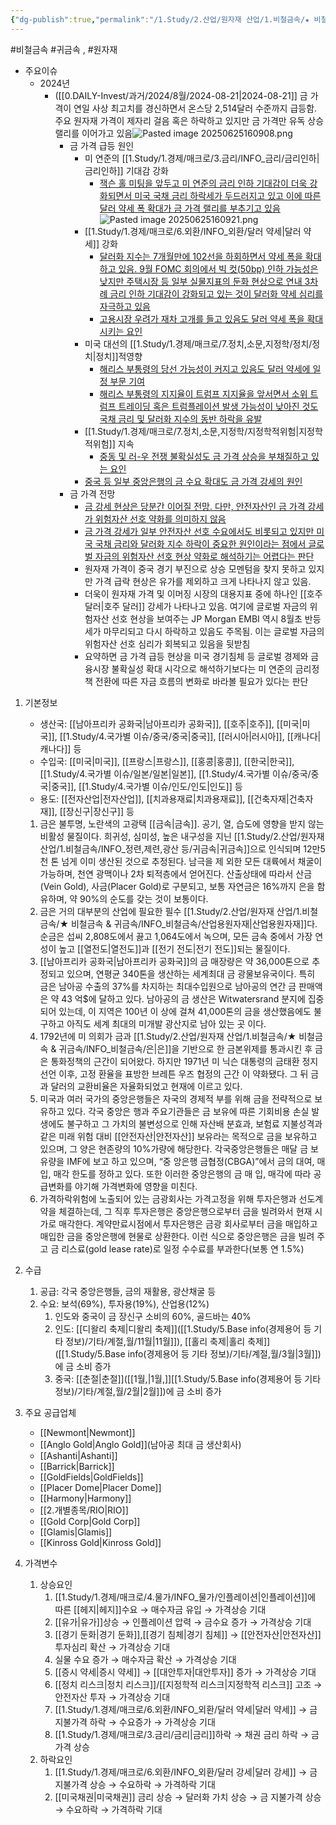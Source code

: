 ```yaml
---
{"dg-publish":true,"permalink":"/1.Study/2.산업/원자재 산업/1.비철금속/★ 비철금속 & 귀금속/금/금/","created":"2024-11-20T21:02:28.694+09:00","updated":"2025-06-25T16:09:23.558+09:00"}
---
```


#비철금속 #귀금속 , #원자재 



- 주요이슈
	- 2024년
		- ([[0.DAILY-Invest/과거/2024/8월/2024-08-21\|2024-08-21]] 금 가격이 연일 사상 최고치를 경신하면서 온스당 2,514달러 수준까지 급등함. 주요 원자재 가격이 제자리 걸음 혹은 하락하고 있지만 금 가격만 유독 상승 랠리를 이어가고 있음![Pasted image 20250625160908.png](/img/user/attachments/Pasted%20image%2020250625160908.png)
			- 금 가격 급등 원인
				- 미 연준의 [[1.Study/1.경제/매크로/3.금리/INFO_금리/금리인하\|금리인하]] 기대감 강화
					- [잭슨 홀 미팅을 앞두고 미 연준의 금리 인하 기대감이 더욱 강화되면서 미국 국채 금리 하락세가 두드러지고 있고 이에 따른 달러 약세 폭 확대가 금 가격 랠리를 부추기고 있음](8.21_금%20가격%20급등이%20시사하는%20것은.pdf#page=2&selection=31,0,83,2&color=yellow)![Pasted image 20250625160921.png](/img/user/attachments/Pasted%20image%2020250625160921.png)
				- [[1.Study/1.경제/매크로/6.외환/INFO_외환/달러 약세\|달러 약세]] 강화
					- [달러화 지수는 7개월만에 102선을 하회하면서 약세 폭을 확대하고 있음. 9월 FOMC 회의에서 빅 컷(50bp) 인하 가능성은 낮지만 주택시장 등 일부 실물지표의 둔화 현상으로 연내 3차례 금리 인하 기대감이 강화되고 있는 것이 달러화 약세 심리를 자극하고 있음](8.21_금%20가격%20급등이%20시사하는%20것은.pdf#page=2&selection=87,0,165,2&color=yellow)
					- [고용시장 우려가 재차 고개를 들고 있음도 달러 약세 폭을 확대시키는 요인](8.21_금%20가격%20급등이%20시사하는%20것은.pdf#page=2&selection=171,0,192,0&color=yellow)
				- 미국 대선의 [[1.Study/1.경제/매크로/7.정치,소문,지정학/정치/정치\|정치]]적영향
					- [해리스 부통령의 당선 가능성이 커지고 있음도 달러 약세에 일정 부문 기여](8.21_금%20가격%20급등이%20시사하는%20것은.pdf#page=2&selection=279,1,298,2&color=yellow)
					- [해리스 부통령의 지지율이 트럼프 지지율을 앞서면서 소위 트럼프 트레이딩 혹은 트럼플레이션 발생 가능성이 낮아진 것도 국채 금리 및 달러화 지수의 동반 하락을 유발](8.21_금%20가격%20급등이%20시사하는%20것은.pdf#page=2&selection=308,1,355,2&color=yellow)
				- [[1.Study/1.경제/매크로/7.정치,소문,지정학/지정학적위험\|지정학적위험]] 지속
					- [중동 및 러-우 전쟁 불확실성도 금 가격 상승을 부채질하고 있는 요인](8.21_금%20가격%20급등이%20시사하는%20것은.pdf#page=2&selection=403,0,425,2&color=yellow)
				- [중국 등 일부 중앙은행의 금 수요 확대도 금 가격 강세의 원인](8.21_금%20가격%20급등이%20시사하는%20것은.pdf#page=2&selection=502,1,523,2&color=yellow)
			- 금 가격 전망
				- [금 강세 현상은 당분간 이어질 전망. 다만, 안전자산인 금 가격 강세가 위험자산 선호 약화를 의미하지 않음](8.21_금%20가격%20급등이%20시사하는%20것은.pdf#page=2&selection=533,0,566,2&color=yellow)
				- [금 가격 강세가 일부 안전자산 선호 수요에서도 비롯되고 있지만 미국 국채 금리와 달러화 지수 하락이 중요한 원인이라는 점에서 글로벌 자금의 위험자산 선호 현상 약화로 해석하기는 어렵다는 판단](8.21_금%20가격%20급등이%20시사하는%20것은.pdf#page=2&selection=639,0,698,0&color=yellow)
				- 원자재 가격이 중국 경기 부진으로 상승 모멘텀을 찾지 못하고 있지만 가격 급락 현상은 유가를 제외하고 크게 나타나지 않고 있음. 
				- 더욱이 원자재 가격 및 이머징 시장의 대용지표 중에 하나인 [[호주 달러\|호주 달러]] 강세가 나타나고 있음. 여기에 글로벌 자금의 위험자산 선호 현상을 보여주는 JP Morgan EMBI 역시 8월초 반등세가 마무리되고 다시 하락하고 있음도 주목됨. 이는 글로벌 자금의 위험자산 선호 심리가 회복되고 있음을 뒷받침
				- 요약하면 금 가격 급등 현상을 미국 경기침체 등 글로벌 경제와 금융시장 불확실성 확대 시각으로 해석하기보다는 미 연준의 금리정책 전환에 따른 자금 흐름의 변화로 바라볼 필요가 있다는 판단

1. 기본정보

	- 생산국: [[남아프리카 공화국\|남아프리카 공화국]], [[호주\|호주]], [[미국\|미국]], [[1.Study/4.국가별 이슈/중국/중국\|중국]], [[러시아\|러시아]], [[캐나다\|캐나다]] 등
	- 수입국: [[미국\|미국]], [[프랑스\|프랑스]], [[홍콩\|홍콩]], [[한국\|한국]], [[1.Study/4.국가별 이슈/일본/일본\|일본]], [[1.Study/4.국가별 이슈/중국/중국\|중국]], [[1.Study/4.국가별 이슈/인도/인도\|인도]] 등
	- 용도: [[전자산업\|전자산업]], [[치과용재료\|치과용재료]], [[건축자재\|건축자재]], [[장신구\|장신구]] 등

	1. 금은 불투명, 노란색의 고광택 [[금속\|금속]]. 공기, 열, 습도에 영향을 받지 않는 비활성 물질이다. 희귀성, 심미성, 높은 내구성을 지닌 [[1.Study/2.산업/원자재 산업/1.비철금속/INFO_정련,제련,광산 등/귀금속\|귀금속]]으로 인식되며 12만5천 톤 넘게 이미 생산된 것으로 추정된다. 남극을 제 외한 모든 대륙에서 채굴이 가능하며, 천연 광맥이나 2차 퇴적층에서 얻어진다. 산출상태에 따라서 산금 (Vein Gold), 사금(Placer Gold)로 구분되고, 보통 자연금은 16%까지 은을 함유하며, 약 90%의 순도를 갖는 것이 보통이다. 
	2. 금은 거의 대부분의 산업에 필요한 필수 [[1.Study/2.산업/원자재 산업/1.비철금속/★ 비철금속 & 귀금속/INFO_비철금속/산업용원자재\|산업용원자재]]다. 순금은 섭씨 2,808도에서 끓고 1,064도에서 녹으며, 모든 금속 중에서 가장 연성이 높고 [[열전도\|열전도]]과 [[전기 전도\|전기 전도]]되는 물질이다. 
	3. [[남아프리카 공화국\|남아프리카 공화국]]의 금 매장량은 약 36,000톤으로 추정되고 있으며, 연평균 340톤을 생산하는 세계최대 금 광물보유국이다. 특히 금은 남아공 수출의 37%를 차지하는 최대수입원으로 남아공의 연간 금 판매액은 약 43 억$에 달하고 있다. 남아공의 금 생산은 Witwatersrand 분지에 집중되어 있는데, 이 지역은 100년 이 상에 걸쳐 41,000톤의 금을 생산했음에도 불구하고 아직도 세계 최대의 미개발 광산지로 남아 있는 곳 이다. 
	4. 1792년에 미 의회가 금과 [[1.Study/2.산업/원자재 산업/1.비철금속/★ 비철금속 & 귀금속/INFO_비철금속/은\|은]]을 기반으로 한 금본위제를 통과시킨 후 금은 통화정책의 근간이 되어왔다. 하지만 1971년 미 닉슨 대통령의 금태환 정지선언 이후, 고정 환율을 표방한 브레튼 우즈 협정의 근간 이 약화됐다. 그 뒤 금과 달러의 교환비율은 자율화되었고 현재에 이르고 있다. 
	5. 미국과 여러 국가의 중앙은행들은 자국의 경제적 부를 위해 금을 전략적으로 보유하고 있다. 각국 중앙은 행과 주요기관들은 금 보유에 따른 기회비용 손실 발생에도 불구하고 그 가치의 불변성으로 인해 자산배 분효과, 보험료 지불성격과 같은 미래 위험 대비 [[안전자산\|안전자산]] 보유라는 목적으로 금을 보유하고 있으며, 그 양은 현존량의 10%가량에 해당한다. 각국중앙은행들은 매달 금 보유량을 IMF에 보고 하고 있으며, “중 앙은행 금협정(CBGA)”에서 금의 대여, 매입, 매각 한도를 정하고 있다. 또한 이러한 중앙은행의 금 매 입, 매각에 따라 공급변화를 야기해 가격변화에 영향을 미친다. 
	6. 가격하락위험에 노출되어 있는 금광회사는 가격고정을 위해 투자은행과 선도계약을 체결하는데, 그 직후 투자은행은 중앙은행으로부터 금을 빌려와서 현재 시가로 매각한다. 계약만료시점에서 투자은행은 금광 회사로부터 금을 매입하고 매입한 금을 중앙은행에 현물로 상환한다. 이런 식으로 중앙은행은 금을 빌려 주고 금 리스료(gold lease rate)로 일정 수수료를 부과한다(보통 연 1.5%)


1. 수급
	1. 공급: 각국 중앙은행들, 금의 재활용, 광산채굴 등
	2. 수요: 보석(69%), 투자용(19%), 산업용(12%)
		1. 인도와 중국이 금 장신구 소비의 60%, 골드바는 40%
		2. 인도: [[디왈리 축제\|디왈리 축제]]([[1.Study/5.Base info(경제용어 등 기타 정보)/기타/계절,월/11월\|11월]]), [[홀리 축제\|홀리 축제]]([[1.Study/5.Base info(경제용어 등 기타 정보)/기타/계절,월/3월\|3월]])에 금 소비 증가
		3. 중국: [[춘절\|춘절]]([[1월,\|1월,]][[1.Study/5.Base info(경제용어 등 기타 정보)/기타/계절,월/2월\|2월]])에 금 소비 증가

1. 주요 공급업체
	- [[Newmont\|Newmont]]
	- [[Anglo Gold\|Anglo Gold]](남아공 최대 금 생산회사) 
	- [[Ashanti\|Ashanti]]
	- [[Barrick\|Barrick]]
	- [[GoldFields\|GoldFields]]
	- [[Placer Dome\|Placer Dome]]
	- [[Harmony\|Harmony]]
	- [[2.개별종목/RIO\|RIO]]
	- [[Gold Corp\|Gold Corp]]
	- [[Glamis\|Glamis]]
	-  [[Kinross Gold\|Kinross Gold]]


1. 가격변수
	1. 상승요인
		1. [[1.Study/1.경제/매크로/4.물가/INFO_물가/인플레이션\|인플레이션]]에 따른 [[헤지\|헤지]]수요 → 매수자금 유입 → 가격상승 기대
		2. [[유가\|유가]]상승 → 인플레이션 압력 → 금수요 증가 → 가격상승 기대 
		3. [[경기 둔화\|경기 둔화]],[[경기 침체\|경기 침체]] → [[안전자산\|안전자산]] 투자심리 확산 → 가격상승 기대 
		4. 실물 수요 증가 → 매수자금 확산 → 가격상승 기대 
		5. [[증시 약세\|증시 약세]] → [[대안투자\|대안투자]] 증가 → 가격상승 기대
		6. [[정치 리스크\|정치 리스크]]/[[지정학적 리스크\|지정학적 리스크]] 고조 → 안전자산 투자 → 가격상승 기대
		7. [[1.Study/1.경제/매크로/6.외환/INFO_외환/달러 약세\|달러 약세]] → 금 지불가격 하락 → 수요증가 → 가격상승 기대
		8. [[1.Study/1.경제/매크로/3.금리/금리\|금리]]하락 → 채권 금리 하락 → 금 가격 상승
	2. 하락요인
		1. [[1.Study/1.경제/매크로/6.외환/INFO_외환/달러 강세\|달러 강세]] → 금 지불가격 상승 → 수요하락 → 가격하락 기대
		2. [[미국채권\|미국채권]] 금리 상승 → 달러화 가치 상승 → 금 지불가격 상승 → 수요하락 → 가격하락 기대


